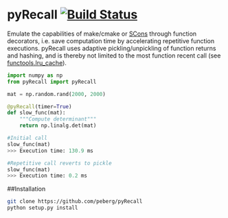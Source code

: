 # pyRecall [![Build Status](https://travis-ci.org/peberg/pyRecall.png)](https://travis-ci.org/peberg/pyRecall)

Emulate the capabilities of make/cmake or  [SCons](https://docs.python.org/3/library/functools.html) through function decorators, i.e. save computation time by accelerating repetitive function executions. pyRecall uses adaptive pickling/unpickling of function returns and hashing, and is thereby not limited to the most function recent call (see [functools.lru_cache](https://docs.python.org/3/library/functools.html)).
```python
import numpy as np
from pyRecall import pyRecall

mat = np.random.rand(2000, 2000)

@pyRecall(timer=True)
def slow_func(mat):
    """Compute determinant"""
    return np.linalg.det(mat)

#Initial call
slow_func(mat)
>>> Execution time: 130.9 ms

#Repetitive call reverts to pickle
slow_func(mat)
>>> Execution time: 0.2 ms
```

##Installation
``` sh
git clone https://github.com/peberg/pyRecall
python setup.py install
```
